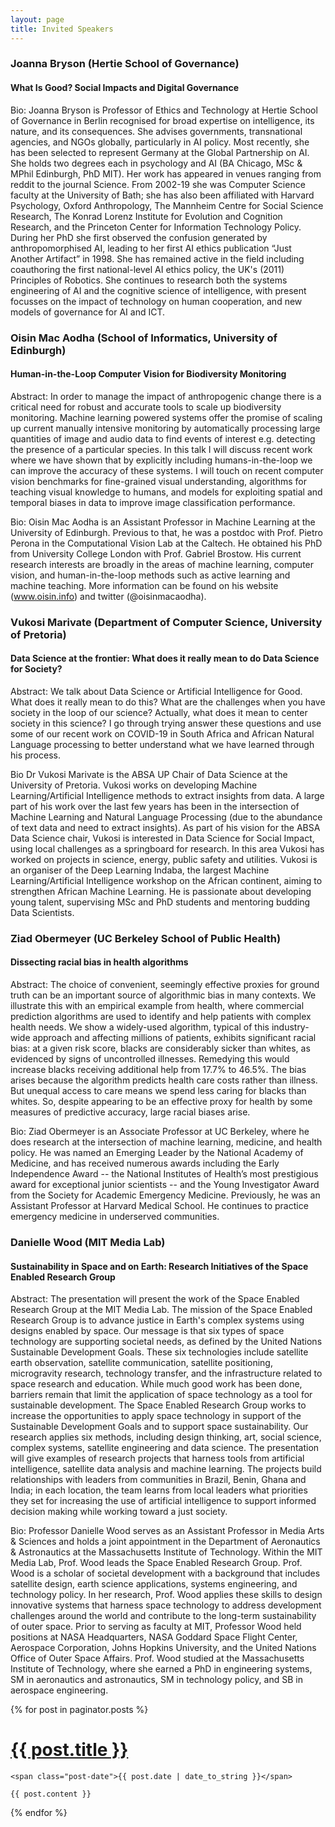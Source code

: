 ```yaml
---
layout: page
title: Invited Speakers
---
```


### Joanna Bryson (Hertie School of Governance)

#### What Is Good? Social Impacts and Digital Governance

Bio: Joanna Bryson is Professor of Ethics and Technology at Hertie School of Governance in Berlin recognised for broad expertise on intelligence, its nature, and its consequences. She advises governments, transnational agencies, and NGOs globally, particularly in AI policy. Most recently, she has been selected to represent Germany at the Global Partnership on AI. She holds two degrees each in psychology and AI (BA Chicago, MSc & MPhil Edinburgh, PhD MIT). Her work has appeared in venues ranging from reddit to the journal Science.  From 2002-19 she was Computer Science faculty at the University of Bath; she has also been affiliated with Harvard Psychology, Oxford Anthropology, The Mannheim Centre for Social Science Research, The Konrad Lorenz Institute for Evolution and Cognition Research, and the Princeton Center for Information Technology Policy. During her PhD she first observed the confusion generated by anthropomorphised AI, leading to her first AI ethics publication “Just Another Artifact” in 1998. She has remained active in the field including coauthoring the first national-level AI ethics policy, the UK's (2011) Principles of Robotics. She continues to research both the systems engineering of AI and the cognitive science of intelligence, with present focusses on the impact of technology on human cooperation, and new models of governance for AI and ICT.

### Oisin Mac Aodha (School of Informatics, University of Edinburgh)

#### Human-in-the-Loop Computer Vision for Biodiversity Monitoring

Abstract:
In order to manage the impact of anthropogenic change there is a critical need for robust and accurate tools to scale up biodiversity monitoring. Machine learning powered systems offer the promise of scaling up current manually intensive monitoring by automatically processing large quantities of image and audio data to find events of interest e.g. detecting the presence of a particular species. In this talk I will discuss recent work where we have shown that by explicitly including humans-in-the-loop we can improve the accuracy of these systems. I will touch on recent computer vision benchmarks for fine-grained visual understanding, algorithms for teaching visual knowledge to humans, and models for exploiting spatial and temporal biases in data to improve image classification performance.

Bio:
Oisin Mac Aodha is an Assistant Professor in Machine Learning at the University of Edinburgh. Previous to that, he was a postdoc with Prof. Pietro Perona in the Computational Vision Lab at the Caltech. He obtained his PhD from University College London with Prof. Gabriel Brostow. His current research interests are broadly in the areas of machine learning, computer vision, and human-in-the-loop methods such as active learning and machine teaching. More information can be found on his website (www.oisin.info) and twitter (@oisinmacaodha).

### Vukosi Marivate (Department of Computer Science, University of Pretoria)

#### Data Science at the frontier: What does it really mean to do Data Science for Society?

Abstract:
We talk about Data Science or Artificial Intelligence for Good. What does it really mean to do this? What are the challenges when you have society in the loop of our science? Actually, what does it mean to center society in this science? I go through trying answer these questions and use some of our recent work on COVID-19 in South Africa and African Natural Language processing to better understand what we have learned through his process. 

Bio
Dr Vukosi Marivate is the ABSA UP Chair of Data Science at the University of Pretoria. Vukosi works on developing Machine Learning/Artificial Intelligence methods to extract insights from data. A large part of his work over the last few years has been in the intersection of Machine Learning and Natural Language Processing (due to the abundance of text data and need to extract insights). As part of his vision for the ABSA Data Science chair, Vukosi is interested in Data Science for Social Impact, using local challenges as a springboard for research. In this area Vukosi has worked on projects in science, energy, public safety and utilities. Vukosi is an organiser of the Deep Learning Indaba, the largest Machine Learning/Artificial Intelligence workshop on the African continent, aiming to strengthen African Machine Learning. He is passionate about developing young talent, supervising MSc and PhD students and mentoring budding Data Scientists.

### Ziad Obermeyer (UC Berkeley School of Public Health)

#### Dissecting racial bias in health algorithms

Abstract: The choice of convenient, seemingly effective proxies for ground truth can be an important source of algorithmic bias in many contexts. We illustrate this with an empirical example from health, where commercial prediction algorithms are used to identify and help patients with complex health needs. We show a widely-used algorithm, typical of this industry-wide approach and affecting millions of patients, exhibits significant racial bias: at a given risk score, blacks are considerably sicker than whites, as evidenced by signs of uncontrolled illnesses. Remedying this would increase blacks receiving additional help from 17.7% to 46.5%. The bias arises because the algorithm predicts health care costs rather than illness. But unequal access to care means we spend less caring for blacks than whites. So, despite appearing to be an effective proxy for health by some measures of predictive accuracy, large racial biases arise. 

Bio: Ziad Obermeyer is an Associate Professor at UC Berkeley, where he does research at the intersection of machine learning, medicine, and health policy. He was named an Emerging Leader by the National Academy of Medicine, and has received numerous awards including the Early Independence Award -- the National Institutes of Health’s most prestigious award for exceptional junior scientists -- and the Young Investigator Award from the Society for Academic Emergency Medicine. Previously, he was an Assistant Professor at Harvard Medical School. He continues to practice emergency medicine in underserved communities.

### Danielle Wood (MIT Media Lab)

#### Sustainability in Space and on Earth: Research Initiatives of the Space Enabled Research Group

Abstract: The presentation will present the work of the Space Enabled Research Group at the MIT Media Lab. The mission of the Space Enabled Research Group is to advance justice in Earth's complex systems using designs enabled by space. Our message is that six types of space technology are supporting societal needs, as defined by the United Nations Sustainable Development Goals. These six technologies include satellite earth observation, satellite communication, satellite positioning, microgravity research, technology transfer, and the infrastructure related to space research and education. While much good work has been done, barriers remain that limit the application of space technology as a tool for sustainable development. The Space Enabled Research Group works to increase the opportunities to apply space technology in support of the Sustainable Development Goals and to support space sustainability. Our research applies six methods, including design thinking, art, social science, complex systems, satellite engineering and data science. The presentation will give examples of research projects that harness tools from artificial intelligence, satellite data analysis and machine learning. The projects build relationships with leaders from communities in Brazil, Benin, Ghana and India; in each location, the team learns from local leaders what priorities they set for increasing the use of artificial intelligence to support informed decision making while working toward a just society.

Bio: Professor Danielle Wood serves as an Assistant Professor in Media Arts & Sciences and holds a joint appointment in the Department of Aeronautics & Astronautics at the Massachusetts Institute of Technology. Within the MIT Media Lab, Prof. Wood leads the Space Enabled Research Group. Prof. Wood is a scholar of societal development with a background that includes satellite design, earth science applications, systems engineering, and technology policy. In her research, Prof. Wood applies these skills to design innovative systems that harness space technology to address development challenges around the world and contribute to the long-term sustainability of outer space. Prior to serving as faculty at MIT, Professor Wood held positions at NASA Headquarters, NASA Goddard Space Flight Center, Aerospace Corporation, Johns Hopkins University, and the United Nations Office of Outer Space Affairs. Prof. Wood studied at the Massachusetts Institute of Technology, where she earned a PhD in engineering systems, SM in aeronautics and astronautics, SM in technology policy, and SB in aerospace engineering.

<div class="posts">
  {% for post in paginator.posts %}
  <div class="post">
    <h1 class="post-title">
      <a href="{{ post.url }}">
        {{ post.title }}
      </a>
    </h1>

    <span class="post-date">{{ post.date | date_to_string }}</span>

    {{ post.content }}
  </div>
  {% endfor %}
</div>


